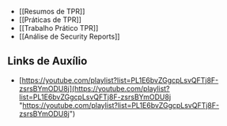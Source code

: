 
- [[Resumos de TPR]]
- [[Práticas de TPR]]
- [[Trabalho Prático TPR]]
- [[Análise de Security Reports]]


## Links de Auxílio

- [https://youtube.com/playlist?list=PL1E6bvZGgcpLsvQFTj8F-zsrsBYmODU8j](https://youtube.com/playlist?list=PL1E6bvZGgcpLsvQFTj8F-zsrsBYmODU8j "https://youtube.com/playlist?list=PL1E6bvZGgcpLsvQFTj8F-zsrsBYmODU8j")